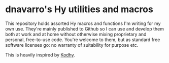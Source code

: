 # dnavarro's Hy utilities and macros

This repository holds assorted Hy macros and functions I'm writing for my own use. They're mainly published to Github so I can use and develop them both at work and at home without otherwise mixing proprietary and personal, free-to-use code. You're welcome to them, but as standard free software licenses go: no warranty of suitability for purpose etc. 


This is heavily inspired by [Kodhy](https://github.com/Kodiologist/Kodhy). 
